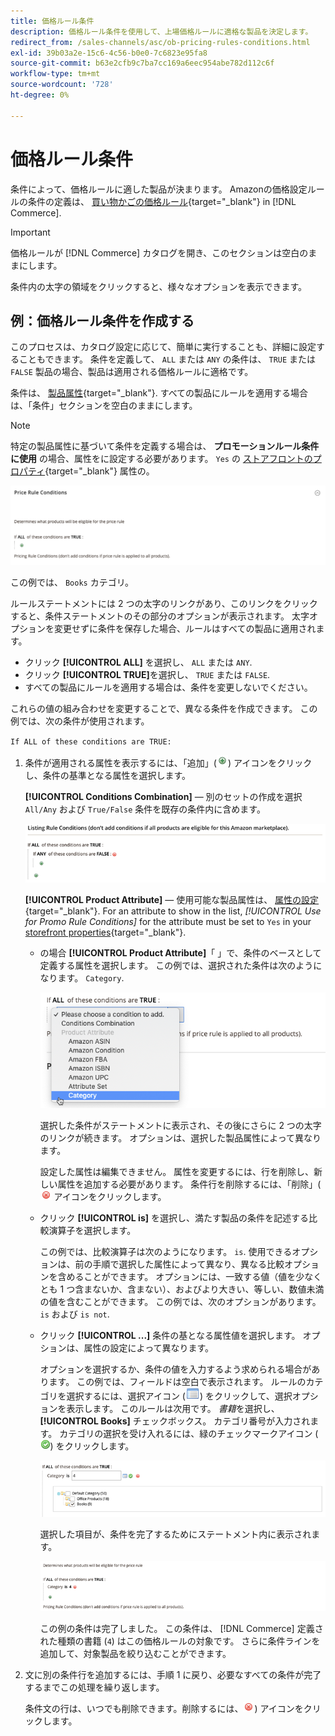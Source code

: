 ```yaml
---
title: 価格ルール条件
description: 価格ルール条件を使用して、上場価格ルールに適格な製品を決定します。
redirect_from: /sales-channels/asc/ob-pricing-rules-conditions.html
exl-id: 39b03a2e-15c6-4c56-b0e0-7c6823e95fa8
source-git-commit: b63e2cfb9c7ba7cc169a6eec954abe782d112c6f
workflow-type: tm+mt
source-wordcount: '728'
ht-degree: 0%

---
```


# 価格ルール条件

条件によって、価格ルールに適した製品が決まります。 Amazonの価格設定ルールの条件の定義は、 [買い物かごの価格ルール](https://docs.magento.com/user-guide/marketing/price-rules-cart.html){target="_blank"} in [!DNL Commerce].

>[!IMPORTANT]
>
>価格ルールが [!DNL Commerce] カタログを開き、このセクションは空白のままにします。

条件内の太字の領域をクリックすると、様々なオプションを表示できます。

## 例：価格ルール条件を作成する

このプロセスは、カタログ設定に応じて、簡単に実行することも、詳細に設定することもできます。 条件を定義して、 `ALL` または `ANY` の条件は、 `TRUE` または `FALSE` 製品の場合、製品は適用される価格ルールに適格です。

条件は、 [製品属性](https://docs.magento.com/user-guide/catalog/product-attributes.html){target="_blank"}. すべての製品にルールを適用する場合は、「条件」セクションを空白のままにします。

>[!NOTE]
>
>特定の製品属性に基づいて条件を定義する場合は、 **プロモーションルール条件に使用** の場合、属性をに設定する必要があります。 `Yes` の [ストアフロントのプロパティ](https://docs.magento.com/user-guide/stores/attribute-product-create.html){target="_blank"} 属性の。

![価格ルール条件 — 明細 1](assets/ob-price-rules-condition-1.png)

この例では、 `Books` カテゴリ。

ルールステートメントには 2 つの太字のリンクがあり、このリンクをクリックすると、条件ステートメントのその部分のオプションが表示されます。 太字オプションを変更せずに条件を保存した場合、ルールはすべての製品に適用されます。

- クリック **[!UICONTROL ALL]** を選択し、 `ALL` または `ANY`.
- クリック **[!UICONTROL TRUE]**&#x200B;を選択し、 `TRUE` または `FALSE`.
- すべての製品にルールを適用する場合は、条件を変更しないでください。

これらの値の組み合わせを変更することで、異なる条件を作成できます。 この例では、次の条件が使用されます。

`If ALL of these conditions are TRUE:`

1. 条件が適用される属性を表示するには、「追加」(![追加アイコン](assets/btn-add-grn.png)) アイコンをクリックし、条件の基準となる属性を選択します。

   **[!UICONTROL Conditions Combination]**  — 別のセットの作成を選択 `All/Any` および `True/False` 条件を既存の条件内に含めます。

   ![価格ルール条件の組み合わせ](assets/ob-conditions-combinations.png)

   **[!UICONTROL Product Attribute]**  — 使用可能な製品属性は、 [属性の設定](https://docs.magento.com/user-guide/stores/attribute-product-create.html){target="_blank"}. For an attribute to show in the list, *[!UICONTROL Use for Promo Rule Conditions]* for the attribute must be set to `Yes` in your [storefront properties](https://docs.magento.com/user-guide/stores/attribute-product-create.html){target="_blank"}.

   - の場合 **[!UICONTROL Product Attribute]**「 」で、条件のベースとして定義する属性を選択します。 この例では、選択された条件は次のようになります。 `Category`.

      ![価格ルール条件 — 明細 2、パート 2](assets/ob-price-rule-condition-2.png)

      選択した条件がステートメントに表示され、その後にさらに 2 つの太字のリンクが続きます。 オプションは、選択した製品属性によって異なります。

      設定した属性は編集できません。 属性を変更するには、行を削除し、新しい属性を追加する必要があります。 条件行を削除するには、「削除」(![削除アイコン](assets/btn-del-red.png) アイコンをクリックします。

   - クリック **[!UICONTROL is]** を選択し、満たす製品の条件を記述する比較演算子を選択します。

      この例では、比較演算子は次のようになります。 `is`. 使用できるオプションは、前の手順で選択した属性によって異なり、異なる比較オプションを含めることができます。 オプションには、一致する値（値を少なくとも 1 つ含まないか、含まない）、およびより大きい、等しい、数値未満の値を含むことができます。 この例では、次のオプションがあります。 `is` および `is not`.

   - クリック **[!UICONTROL ...]** 条件の基となる属性値を選択します。 オプションは、属性の設定によって異なります。

      オプションを選択するか、条件の値を入力するよう求められる場合があります。 この例では、フィールドは空白で表示されます。 ルールのカテゴリを選択するには、選択アイコン (![選択アイコン](assets/btn-chooser.png)) をクリックして、選択オプションを表示します。 このルールは次用です。 _書籍_&#x200B;を選択し、 **[!UICONTROL Books]** チェックボックス。 カテゴリ番号が入力されます。 カテゴリの選択を受け入れるには、緑のチェックマークアイコン (![チェックマークアイコン](assets/btn-check-mark-green.png)) をクリックします。

      ![価格ルール条件 — 明細 2、パート 3](assets/ob-price-rule-condition-3.png)

      選択した項目が、条件を完了するためにステートメント内に表示されます。

      ![価格ルール条件 — 明細 2、パート 4](assets/ob-price-rule-condition-4.png)

      この例の条件は完了しました。 この条件は、 [!DNL Commerce] 定義された種類の書籍 (`4`) はこの価格ルールの対象です。 さらに条件ラインを追加して、対象製品を絞り込むことができます。

1. 文に別の条件行を追加するには、手順 1 に戻り、必要なすべての条件が完了するまでこの処理を繰り返します。

   条件文の行は、いつでも削除できます。削除するには、![削除アイコン](assets/btn-del-red.png)) アイコンをクリックします。
